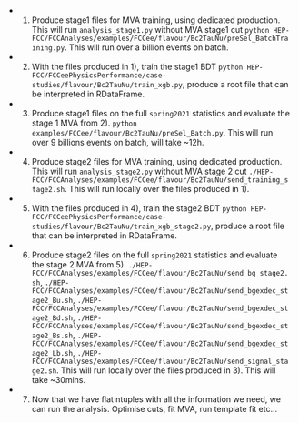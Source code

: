  - 1) Produce stage1 files for MVA training, using dedicated production. This will run `analysis_stage1.py` without MVA stage1 cut `python HEP-FCC/FCCAnalyses/examples/FCCee/flavour/Bc2TauNu/preSel_BatchTraining.py`. This will run over a billion events on batch.

 - 2) With the files produced in 1), train the stage1 BDT `python HEP-FCC/FCCeePhysicsPerformance/case-studies/flavour/Bc2TauNu/train_xgb.py`, produce a root file that can be interpreted in RDataFrame.

 - 3) Produce stage1 files on the full `spring2021` statistics and evaluate the stage 1 MVA from 2). `python examples/FCCee/flavour/Bc2TauNu/preSel_Batch.py`. This will run over 9 billions events on batch, will take ~12h.

 - 4) Produce stage2 files for MVA training, using dedicated production. This will run `analysis_stage2.py` without MVA stage 2 cut `./HEP-FCC/FCCAnalyses/examples/FCCee/flavour/Bc2TauNu/send_training_stage2.sh`. This will run locally over the files produced in 1).

 - 5) With the files produced in 4), train the stage2 BDT `python HEP-FCC/FCCeePhysicsPerformance/case-studies/flavour/Bc2TauNu/train_xgb_stage2.py`, produce a root file that can be interpreted in RDataFrame.

 - 6) Produce stage2 files on the full `spring2021` statistics and evaluate the stage 2 MVA from 5). 
`./HEP-FCC/FCCAnalyses/examples/FCCee/flavour/Bc2TauNu/send_bg_stage2.sh`, `./HEP-FCC/FCCAnalyses/examples/FCCee/flavour/Bc2TauNu/send_bgexdec_stage2_Bu.sh`, `./HEP-FCC/FCCAnalyses/examples/FCCee/flavour/Bc2TauNu/send_bgexdec_stage2_Bd.sh`, `./HEP-FCC/FCCAnalyses/examples/FCCee/flavour/Bc2TauNu/send_bgexdec_stage2_Bs.sh`, `./HEP-FCC/FCCAnalyses/examples/FCCee/flavour/Bc2TauNu/send_bgexdec_stage2_Lb.sh`, `./HEP-FCC/FCCAnalyses/examples/FCCee/flavour/Bc2TauNu/send_signal_stage2.sh`. This will run locally over the files produced in 3). This will take ~30mins.


 - 7) Now that we have flat ntuples with all the information we need, we can run the analysis. Optimise cuts, fit MVA, run template fit etc...
